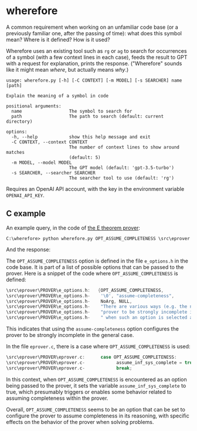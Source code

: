 # wherefore

A common requirement when working on an unfamiliar code base (or a previously familiar one, after the passing of time): what does this symbol mean? Where is it defined? How is it used?

Wherefore uses an existing tool such as `rg` or `ag` to search for occurrences of a symbol (with a few context lines in each case), feeds the result to GPT with a request for explanation, prints the response. ("Wherefore" sounds like it might mean *where*, but actually means *why*.)

```
usage: wherefore.py [-h] [-C CONTEXT] [-m MODEL] [-s SEARCHER] name [path]

Explain the meaning of a symbol in code

positional arguments:
  name                  The symbol to search for
  path                  The path to search (default: current directory)

options:
  -h, --help            show this help message and exit
  -C CONTEXT, --context CONTEXT
                        The number of context lines to show around matches
                        (default: 5)
  -m MODEL, --model MODEL
                        The GPT model (default: 'gpt-3.5-turbo')
  -s SEARCHER, --searcher SEARCHER
                        The searcher tool to use (default: 'rg')
```

Requires an OpenAI API account, with the key in the environment variable `OPENAI_API_KEY`.

## C example

An example query, in the code of [the E theorem prover](https://github.com/eprover/eprover):

```
C:\wherefore> python wherefore.py OPT_ASSUME_COMPLETENESS \src\eprover
```

And the response:

The `OPT_ASSUME_COMPLETENESS` option is defined in the file `e_options.h` in the code base. It is part of a list of possible options that can be passed to the prover. Here is a snippet of the code where `OPT_ASSUME_COMPLETENESS` is defined:

```c
\src\eprover\PROVER\e_options.h:   {OPT_ASSUME_COMPLETENESS,
\src\eprover\PROVER\e_options.h-    '\0', "assume-completeness",
\src\eprover\PROVER\e_options.h-    NoArg, NULL,
\src\eprover\PROVER\e_options.h-    "There are various ways (e.g. the next few options) to configure the "
\src\eprover\PROVER\e_options.h-    "prover to be strongly incomplete in the general case. E will detect"
\src\eprover\PROVER\e_options.h-    " when such an option is selected and return corresponding exit "
```

This indicates that using the `assume-completeness` option configures the prover to be strongly incomplete in the general case.

In the file `eprover.c`, there is a case where `OPT_ASSUME_COMPLETENESS` is used:

```c
\src\eprover\PROVER\eprover.c:      case OPT_ASSUME_COMPLETENESS:
\src\eprover\PROVER\eprover.c-            assume_inf_sys_complete = true;
\src\eprover\PROVER\eprover.c-            break;
```

In this context, when `OPT_ASSUME_COMPLETENESS` is encountered as an option being passed to the prover, it sets the variable `assume_inf_sys_complete` to true, which presumably triggers or enables some behavior related to assuming completeness within the prover.

Overall, `OPT_ASSUME_COMPLETENESS` seems to be an option that can be set to configure the prover to assume completeness in its reasoning, with specific effects on the behavior of the prover when solving problems.
